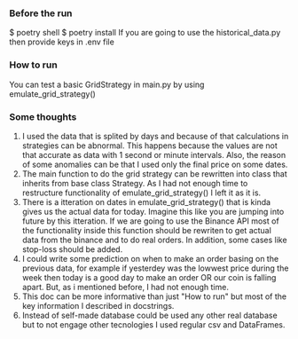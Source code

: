 ### Before the run
$ poetry shell
$ poetry install
If you are going to use the historical_data.py then provide keys in .env file

### How to run
You can test a basic GridStrategy in main.py by using emulate_grid_strategy()

### Some thoughts
1. I used the data that is splited by days and because of that
calculations in strategies can be abnormal. This happens because
the values are not that accurate as data with 1 second or minute
intervals. Also, the reason of some anomalies can be that I used
only the final price on some dates.
2. The main function to do the grid strategy can be rewritten into 
class that inherits from base class Strategy. As I had not enough time
to restructure functionality of emulate_grid_strategy() I left it as it is.
3. There is a itteration on dates in emulate_grid_strategy() that is kinda
gives us the actual data for today. Imagine this like you are jumping
into future by this itteration. If we are going to use the Binance API
most of the functionality inside this function should be rewriten to get
actual data from the binance and to do real orders. In addition, some cases
like stop-loss should be added.
4. I could write some prediction on when to make an order basing on
the previous data, for example if yesterdey was the lowwest price during the 
week then today is a good day to make an order OR our coin is falling
apart. But, as i mentioned before, I had not enough time.
5. This doc can be more informative than just "How to run" but most 
of the key information I described in docstrings.
6. Instead of self-made database could be used any other real database
but to not engage other tecnologies I used regular csv and DataFrames.